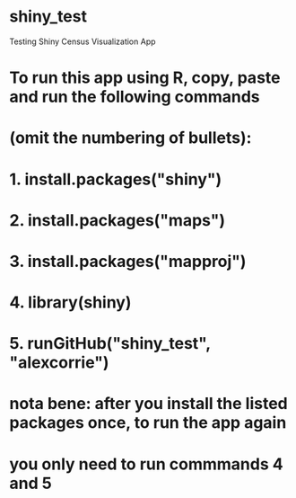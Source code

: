 shiny_test
==========

Testing Shiny Census Visualization App

# To run this app using R, copy, paste and run the following commands 
  # (omit the numbering of bullets):
# 1. install.packages("shiny")
# 2. install.packages("maps")
# 3. install.packages("mapproj")
# 4. library(shiny)
# 5. runGitHub("shiny_test", "alexcorrie")
# nota bene: after you install the listed packages once, to run the app again 
  # you only need to run commmands 4 and 5
